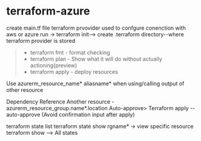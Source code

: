# terraform-azure

create main.tf file
terraform prvovider used to confgure conenction with aws or azure
run -> terraform init--> create .terraform directory--where terraform provider is stored
>- terraform fmt  - format checking
>- terraform plan  - Show what it will do without actually actioning(preview)
>- terraform apply - deploy resources

Use azurerm_resource_name* aliasname* when using/calling output of other resource

Dependency Reference Another resource  - azurerm_resource_group.name*.location
Auto-approve> Terraform apply --auto-approve  (Avoid confirmation input after apply)

terraform state list
terraform state show rgname*  ->  view specific resource
terraform show --> All states
